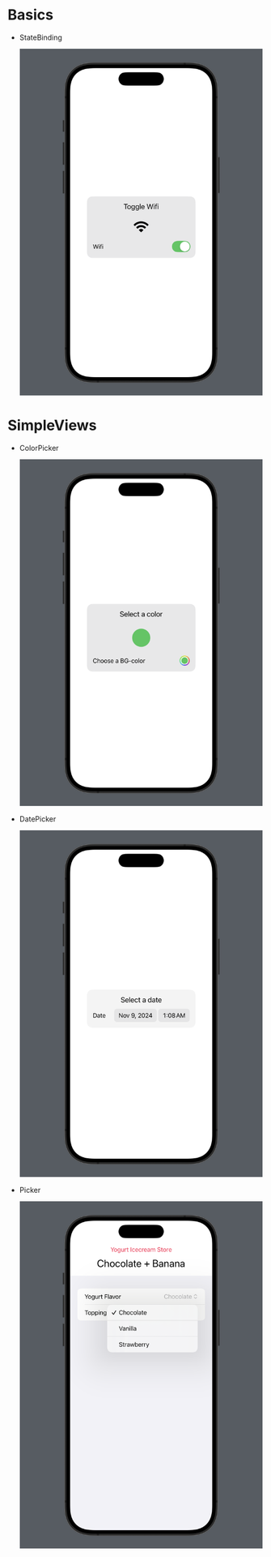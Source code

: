 # Basics

- StateBinding

  ![alt text](/Screenshots/image.png)

# SimpleViews

- ColorPicker

  ![alt text](Screenshots/image-1.png)

- DatePicker

  ![alt text](Screenshots/image-2.png)

- Picker

  ![alt text](Screenshots/image-3.png)
